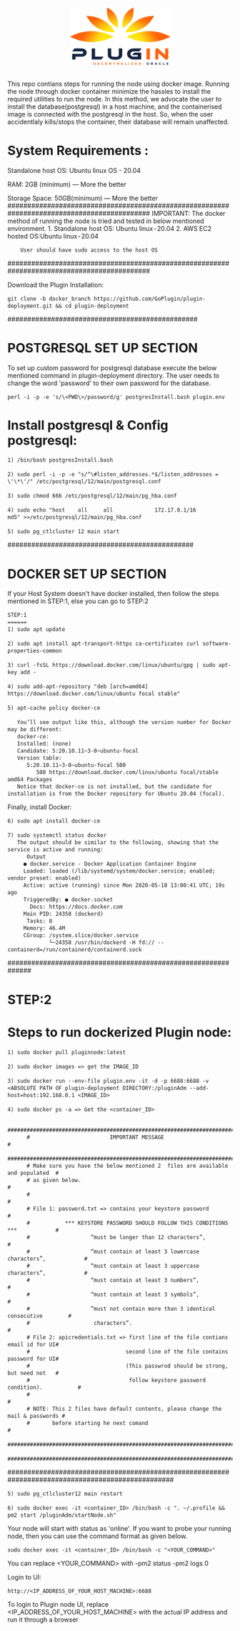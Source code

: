 <br/>
<p align="center">
<a href="https://goplugin.co" target="_blank">
<img src="https://github.com/GoPlugin/Plugin/blob/main/docs/plugin.png" width="225" alt="Plugin logo">
</a>
</p>
<br/>
This repo contians steps for running the node using docker image.
Running the node through docker container minimize the hassles to install the required utilities to run the node.
In this method, we advocate the user to install the database(postgresql) in a host machine, and the containerised image
is connected with the postgresql in the host. So, when the user accidentlaly kills/stops the container, their database will remain unaffected.


System Requirements :
=====================

Standalone host OS: Ubuntu linux OS - 20.04

RAM:   2GB (minimum) — More the better

Storage Space:   50GB(minimum) — More the better
############################################################################################
IMPORTANT: The docker method of running the node is tried and tested in below mentioned environment.
	    1. Standalone host OS: Ubuntu linux - 20.04
	    2. AWS EC2 hosted OS:Ubuntu linux - 20.04

	    User should have sudo access to the host OS
############################################################################################

Download the Plugin Installation:
```
git clone -b docker_branch https://github.com/GoPlugin/plugin-deployment.git && cd plugin-deployment
```



################################################

POSTGRESQL SET UP SECTION
=========================

To set up custom password for postgresql database execute the below mentioned command in plugin-deployment directory. The user needs to change the word 'password' to their own password for the database.

```
perl -i -p -e 's/\<PWD\>/password/g' postgresInstall.bash plugin.env
```   

Install postgresql & Config postgresql:
=======================================

```
1) /bin/bash postgresInstall.bash

2) sudo perl -i -p -e "s/^\#listen_addresses.*$/listen_addresses = \'\*\'/" /etc/postgresql/12/main/postgresql.conf

3) sudo chmod 666 /etc/postgresql/12/main/pg_hba.conf

4) sudo echo "host    all     all             172.17.0.1/16                 md5" >>/etc/postgresql/12/main/pg_hba.conf

5) sudo pg_ctlcluster 12 main start
```

###############################################

DOCKER SET UP SECTION
======================

If your Host System doesn't have docker installed, then follow the steps mentioned in STEP:1, else you can go to STEP:2

```
STEP:1
======
1) sudo apt update

2) sudo apt install apt-transport-https ca-certificates curl software-properties-common

3) curl -fsSL https://download.docker.com/linux/ubuntu/gpg | sudo apt-key add -

4) sudo add-apt-repository "deb [arch=amd64] https://download.docker.com/linux/ubuntu focal stable"

5) apt-cache policy docker-ce
   
   You’ll see output like this, although the version number for Docker may be different:
   docker-ce:
   Installed: (none)
   Candidate: 5:20.10.11~3-0~ubuntu-focal
   Version table:
      5:20.10.11~3-0~ubuntu-focal 500
         500 https://download.docker.com/linux/ubuntu focal/stable amd64 Packages
   Notice that docker-ce is not installed, but the candidate for installation is from the Docker repository for Ubuntu 20.04 (focal).
```         
Finally, install Docker:
```
6) sudo apt install docker-ce
         
7) sudo systemctl status docker
   The output should be similar to the following, showing that the service is active and running:
      Output
     ● docker.service - Docker Application Container Engine
     Loaded: loaded (/lib/systemd/system/docker.service; enabled; vendor preset: enabled)
     Active: active (running) since Mon 2020-05-18 13:00:41 UTC; 19s ago
     TriggeredBy: ● docker.socket
       Docs: https://docs.docker.com
     Main PID: 24358 (dockerd)
      Tasks: 8
     Memory: 46.4M
     CGroup: /system.slice/docker.service
             └─24358 /usr/bin/dockerd -H fd:// --containerd=/run/containerd/containerd.sock
```

##############################################################

STEP:2
====
Steps to run dockerized Plugin node:
===================
```
1) sudo docker pull pluginnode:latest

2) sudo docker images => get the IMAGE_ID

3) sudo docker run --env-file plugin.env -it -d -p 6688:6688 -v <ABSOLUTE PATH OF plugin-deployment DIRECTORY:/pluginAdm --add-host=host:192.168.0.1 <IMAGE_ID>

4) sudo docker ps -a => Get the <container_ID> 
```

```
      ################################################################################
      #                         IMPORTANT MESSAGE                                    #
      ################################################################################
      # Make sure you have the below mentioned 2  files are available and populated  #
      # as given below.                                                              #
      #                                                                              #
      # File 1: password.txt => contains your keystore password                      #
      #           *** KEYSTORE PASSWORD SHOULD FOLLOW THIS CONDITIONS ***            #
      #                   “must be longer than 12 characters”,                       #
      #                   “must contain at least 3 lowercase characters”,            #
      #                   “must contain at least 3 uppercase characters”,            #
      #                   “must contain at least 3 numbers”,                         #
      #                   “must contain at least 3 symbols”,                         #
      #                   “must not contain more than 3 identical consecutive        #
      #                    characters”.                                              #
      # File 2: apicredentials.txt => first line of the file contians email id for UI#
      #                              second line of the file contains password for UI#
      #                              (This passwrod should be strong, but need not   #
      #                               follow keystore password condition).           #
      #                                                                              #  
      # NOTE: This 2 files have default contents, please change the mail & passwords #
      #       before starting he next comand                                         #
      ################################################################################
      ################################################################################
```
##################################################################################################

```
5) sudo pg_ctlcluster12 main restart

6) sudo docker exec -it <container_ID> /bin/bash -c ". ~/.profile && pm2 start /pluginAdm/startNode.sh"
```

Your node will start with status as 'online'.
If you want to probe your running node, then you can use the command format as given below.

```
sudo docker exec -it <container_ID> /bin/bash -c "<YOUR_COMMAND>"
```

You can replace <YOUR_COMMAND> with
 -pm2 status
 -pm2 logs 0

Login to UI:
```
http://<IP_ADDRESS_OF_YOUR_HOST_MACHINE>:6688
```
To login to Plugin node UI, replace <IP_ADDRESS_OF_YOUR_HOST_MACHINE> with the actual IP address and run it through a browser
